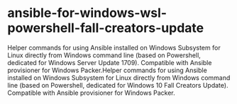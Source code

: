 # ansible-for-windows-wsl-powershell-fall-creators-update
Helper commands for using Ansible installed on Windows Subsystem for Linux directly from Windows command line (based on Powershell, dedicated for Windows Server Update 1709). Compatible with Ansible provisioner for Windows Packer.Helper commands for using Ansible installed on Windows Subsystem for Linux directly from Windows command line (based on Powershell, dedicated for Windows 10 Fall Creators Update). Compatible with Ansible provisioner for Windows Packer.
